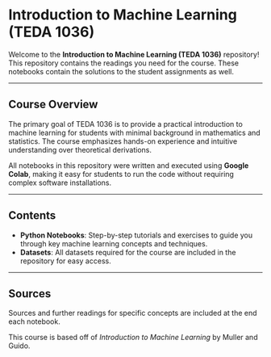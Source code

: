 # Introduction to Machine Learning (TEDA 1036)

Welcome to the **Introduction to Machine Learning (TEDA 1036)** repository! This repository contains the readings you need for the course. These notebooks contain the solutions to the student assignments as well. 

---

## Course Overview
The primary goal of TEDA 1036 is to provide a practical introduction to machine learning for students with minimal background in mathematics and statistics. The course emphasizes hands-on experience and intuitive understanding over theoretical derivations.

All notebooks in this repository were written and executed using **Google Colab**, making it easy for students to run the code without requiring complex software installations.

---

## Contents
- **Python Notebooks**: Step-by-step tutorials and exercises to guide you through key machine learning concepts and techniques.
- **Datasets**: All datasets required for the course are included in the repository for easy access.

---

## Sources
Sources and further readings for specific concepts are included at the end each notebook. 

This course is based off of _Introduction to Machine Learning_ by Muller and Guido. 
